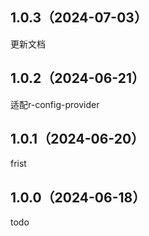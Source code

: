 ## 1.0.3（2024-07-03）
更新文档
## 1.0.2（2024-06-21）
适配r-config-provider
## 1.0.1（2024-06-20）
frist
## 1.0.0（2024-06-18）
todo
